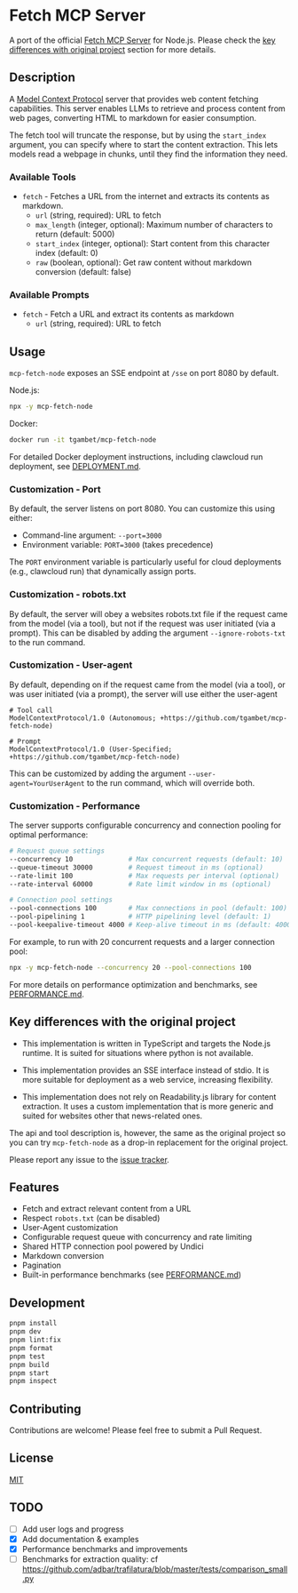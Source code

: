 # Fetch MCP Server

A port of the official [Fetch MCP Server](https://github.com/modelcontextprotocol/servers/tree/main/src/fetch) for Node.js. Please check the [key differences with original project](#key-differences-with-the-original-project) section for more details.

## Description

A [Model Context Protocol](https://modelcontextprotocol.io/) server that provides web content fetching capabilities. This server enables LLMs to retrieve and process content from web pages, converting HTML to markdown for easier consumption.

The fetch tool will truncate the response, but by using the `start_index` argument, you can specify where to start the content extraction. This lets models read a webpage in chunks, until they find the information they need.

### Available Tools

- `fetch` - Fetches a URL from the internet and extracts its contents as markdown.
  - `url` (string, required): URL to fetch
  - `max_length` (integer, optional): Maximum number of characters to return (default: 5000)
  - `start_index` (integer, optional): Start content from this character index (default: 0)
  - `raw` (boolean, optional): Get raw content without markdown conversion (default: false)

### Available Prompts

- `fetch` - Fetch a URL and extract its contents as markdown
  - `url` (string, required): URL to fetch

## Usage

`mcp-fetch-node` exposes an SSE endpoint at `/sse` on port 8080 by default.

Node.js:

```bash
npx -y mcp-fetch-node
```

Docker:

```bash
docker run -it tgambet/mcp-fetch-node
```

For detailed Docker deployment instructions, including clawcloud run deployment, see [DEPLOYMENT.md](./DEPLOYMENT.md).

### Customization - Port

By default, the server listens on port 8080. You can customize this using either:

- Command-line argument: `--port=3000`
- Environment variable: `PORT=3000` (takes precedence)

The `PORT` environment variable is particularly useful for cloud deployments (e.g., clawcloud run) that dynamically assign ports.

### Customization - robots.txt

By default, the server will obey a websites robots.txt file if the request came from the model (via a tool), but not if the request was user initiated (via a prompt). This can be disabled by adding the argument `--ignore-robots-txt` to the run command.

### Customization - User-agent

By default, depending on if the request came from the model (via a tool), or was user initiated (via a prompt), the server will use either the user-agent

```
# Tool call
ModelContextProtocol/1.0 (Autonomous; +https://github.com/tgambet/mcp-fetch-node)

# Prompt
ModelContextProtocol/1.0 (User-Specified; +https://github.com/tgambet/mcp-fetch-node)
```

This can be customized by adding the argument `--user-agent=YourUserAgent` to the run command, which will override both.

### Customization - Performance

The server supports configurable concurrency and connection pooling for optimal performance:

```bash
# Request queue settings
--concurrency 10              # Max concurrent requests (default: 10)
--queue-timeout 30000         # Request timeout in ms (optional)
--rate-limit 100              # Max requests per interval (optional)
--rate-interval 60000         # Rate limit window in ms (optional)

# Connection pool settings
--pool-connections 100        # Max connections in pool (default: 100)
--pool-pipelining 1           # HTTP pipelining level (default: 1)
--pool-keepalive-timeout 4000 # Keep-alive timeout in ms (default: 4000)
```

For example, to run with 20 concurrent requests and a larger connection pool:

```bash
npx -y mcp-fetch-node --concurrency 20 --pool-connections 100
```

For more details on performance optimization and benchmarks, see [PERFORMANCE.md](./PERFORMANCE.md).

## Key differences with the original project

- This implementation is written in TypeScript and targets the Node.js runtime.
  It is suited for situations where python is not available.

- This implementation provides an SSE interface instead of stdio.
  It is more suitable for deployment as a web service, increasing flexibility.

- This implementation does not rely on Readability.js library for content extraction.
  It uses a custom implementation that is more generic and suited for websites other that news-related ones.

The api and tool description is, however, the same as the original project so you can try `mcp-fetch-node` as a drop-in replacement for the original project.

Please report any issue to the [issue tracker](https://github.com/tgambet/mcp-fetch-node/issues).

## Features

- Fetch and extract relevant content from a URL
- Respect `robots.txt` (can be disabled)
- User-Agent customization
- Configurable request queue with concurrency and rate limiting
- Shared HTTP connection pool powered by Undici
- Markdown conversion
- Pagination
- Built-in performance benchmarks (see [PERFORMANCE.md](./PERFORMANCE.md))

## Development

```bash
pnpm install
pnpm dev
pnpm lint:fix
pnpm format
pnpm test
pnpm build
pnpm start
pnpm inspect
```

## Contributing

Contributions are welcome! Please feel free to submit a Pull Request.

## License

[MIT](https://choosealicense.com/licenses/mit/)

## TODO

- [ ] Add user logs and progress
- [x] Add documentation & examples
- [x] Performance benchmarks and improvements
- [ ] Benchmarks for extraction quality: cf https://github.com/adbar/trafilatura/blob/master/tests/comparison_small.py
